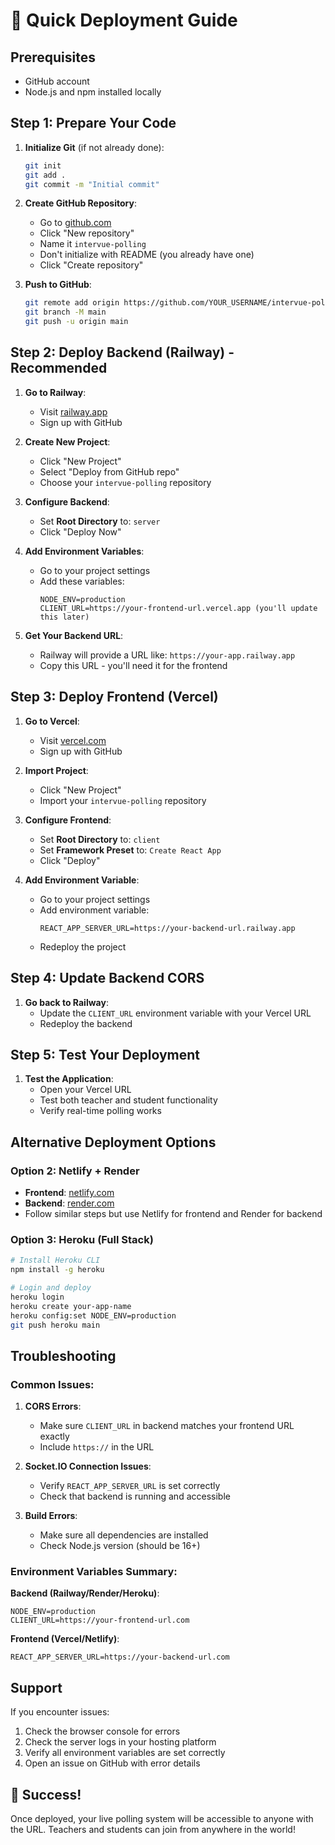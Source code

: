 # 🚀 Quick Deployment Guide

## Prerequisites
- GitHub account
- Node.js and npm installed locally

## Step 1: Prepare Your Code

1. **Initialize Git** (if not already done):
   ```bash
   git init
   git add .
   git commit -m "Initial commit"
   ```

2. **Create GitHub Repository**:
   - Go to [github.com](https://github.com)
   - Click "New repository"
   - Name it `intervue-polling`
   - Don't initialize with README (you already have one)
   - Click "Create repository"

3. **Push to GitHub**:
   ```bash
   git remote add origin https://github.com/YOUR_USERNAME/intervue-polling.git
   git branch -M main
   git push -u origin main
   ```

## Step 2: Deploy Backend (Railway) - Recommended

1. **Go to Railway**:
   - Visit [railway.app](https://railway.app)
   - Sign up with GitHub

2. **Create New Project**:
   - Click "New Project"
   - Select "Deploy from GitHub repo"
   - Choose your `intervue-polling` repository

3. **Configure Backend**:
   - Set **Root Directory** to: `server`
   - Click "Deploy Now"

4. **Add Environment Variables**:
   - Go to your project settings
   - Add these variables:
     ```
     NODE_ENV=production
     CLIENT_URL=https://your-frontend-url.vercel.app (you'll update this later)
     ```

5. **Get Your Backend URL**:
   - Railway will provide a URL like: `https://your-app.railway.app`
   - Copy this URL - you'll need it for the frontend

## Step 3: Deploy Frontend (Vercel)

1. **Go to Vercel**:
   - Visit [vercel.com](https://vercel.com)
   - Sign up with GitHub

2. **Import Project**:
   - Click "New Project"
   - Import your `intervue-polling` repository

3. **Configure Frontend**:
   - Set **Root Directory** to: `client`
   - Set **Framework Preset** to: `Create React App`
   - Click "Deploy"

4. **Add Environment Variable**:
   - Go to your project settings
   - Add environment variable:
     ```
     REACT_APP_SERVER_URL=https://your-backend-url.railway.app
     ```
   - Redeploy the project

## Step 4: Update Backend CORS

1. **Go back to Railway**:
   - Update the `CLIENT_URL` environment variable with your Vercel URL
   - Redeploy the backend

## Step 5: Test Your Deployment

1. **Test the Application**:
   - Open your Vercel URL
   - Test both teacher and student functionality
   - Verify real-time polling works

## Alternative Deployment Options

### Option 2: Netlify + Render
- **Frontend**: [netlify.com](https://netlify.com)
- **Backend**: [render.com](https://render.com)
- Follow similar steps but use Netlify for frontend and Render for backend

### Option 3: Heroku (Full Stack)
```bash
# Install Heroku CLI
npm install -g heroku

# Login and deploy
heroku login
heroku create your-app-name
heroku config:set NODE_ENV=production
git push heroku main
```

## Troubleshooting

### Common Issues:

1. **CORS Errors**:
   - Make sure `CLIENT_URL` in backend matches your frontend URL exactly
   - Include `https://` in the URL

2. **Socket.IO Connection Issues**:
   - Verify `REACT_APP_SERVER_URL` is set correctly
   - Check that backend is running and accessible

3. **Build Errors**:
   - Make sure all dependencies are installed
   - Check Node.js version (should be 16+)

### Environment Variables Summary:

**Backend (Railway/Render/Heroku)**:
```
NODE_ENV=production
CLIENT_URL=https://your-frontend-url.com
```

**Frontend (Vercel/Netlify)**:
```
REACT_APP_SERVER_URL=https://your-backend-url.com
```

## Support

If you encounter issues:
1. Check the browser console for errors
2. Check the server logs in your hosting platform
3. Verify all environment variables are set correctly
4. Open an issue on GitHub with error details

## 🎉 Success!

Once deployed, your live polling system will be accessible to anyone with the URL. Teachers and students can join from anywhere in the world! 